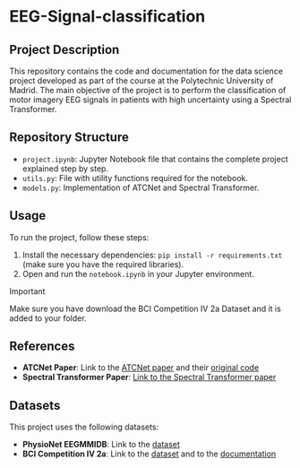 # EEG-Signal-classification

## Project Description

This repository contains the code and documentation for the data science project developed as part of the course at the Polytechnic University of Madrid. The main objective of the project is to perform the classification of motor imagery EEG signals in patients with high uncertainty using a Spectral Transformer.

## Repository Structure

- `project.ipynb`: Jupyter Notebook file that contains the complete project explained step by step.
- `utils.py`: File with utility functions required for the notebook.
- `models.py`: Implementation of ATCNet and Spectral Transformer.

## Usage

To run the project, follow these steps:

1. Install the necessary dependencies: `pip install -r requirements.txt` (make sure you have the required libraries).
2. Open and run the `notebook.ipynb` in your Jupyter environment.

> [!IMPORTANT]
> Make sure you have download the BCI Competition IV 2a Dataset and it is added to your folder.


## References

- **ATCNet Paper**: Link to the [ATCNet paper](https://ieeexplore.ieee.org/document/9852687) and their [original code](https://github.com/Altaheri/EEG-ATCNet/tree/main)
- **Spectral Transformer Paper**: [Link to the Spectral Transformer paper](https://www.sciencedirect.com/science/article/abs/pii/S1746809423005633)

## Datasets

This project uses the following datasets:

- **PhysioNet EEGMMIDB**: Link to the [dataset](https://www.physionet.org/content/eegmmidb/1.0.0/)
- **BCI Competition IV 2a**: Link to the [dataset](http://bnci-horizon-2020.eu/database/data-sets) and to the [documentation](https://lampx.tugraz.at/~bci/database/001-2014/description.pdf)




